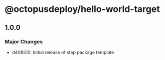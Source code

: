 # @octopusdeploy/hello-world-target

## 1.0.0
### Major Changes

- d408512: Initial release of step package template
